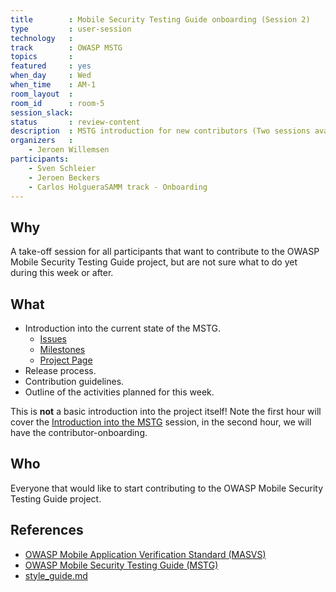 ```yaml
---
title        : Mobile Security Testing Guide onboarding (Session 2)
type         : user-session
technology   :
track        : OWASP MSTG
topics       :
featured     : yes
when_day     : Wed
when_time    : AM-1
room_layout  :
room_id      : room-5
session_slack:
status       : review-content
description  : MSTG introduction for new contributors (Two sessions available - PM-1 on Mon, AM-1 on Wed)
organizers   :
    - Jeroen Willemsen
participants:
    - Sven Schleier 
    - Jeroen Beckers
    - Carlos HolgueraSAMM track - Onboarding
---
```


## Why

A take-off session for all participants that want to contribute to the OWASP Mobile Security Testing Guide project, but are not sure what to do yet during this week or after.

## What

- Introduction into the current state of the MSTG.
  - [Issues](https://github.com/OWASP/owasp-mstg/issues)
  - [Milestones](https://github.com/OWASP/owasp-mstg/milestones)
  - [Project Page](https://github.com/OWASP/owasp-mstg/projects)
- Release process.
- Contribution guidelines.
- Outline of the activities planned for this week.

This is **not** a basic introduction into the project itself! Note the first hour will cover the [Introduction into the MSTG](/tracks/Mboile/user-sessions/intro-mstg/) session, in the second hour, we will have the contributor-onboarding.

## Who

Everyone that would like to start contributing to the OWASP Mobile Security Testing Guide project.

## References

- [OWASP Mobile Application Verification Standard (MASVS)](https://github.com/OWASP/owasp-masvs "MASVS")
- [OWASP Mobile Security Testing Guide (MSTG)](https://github.com/OWASP/owasp-mstg "MSTG")
- [style_guide.md](https://github.com/OWASP/owasp-mstg/blob/master/CONTRIBUTING.md)
